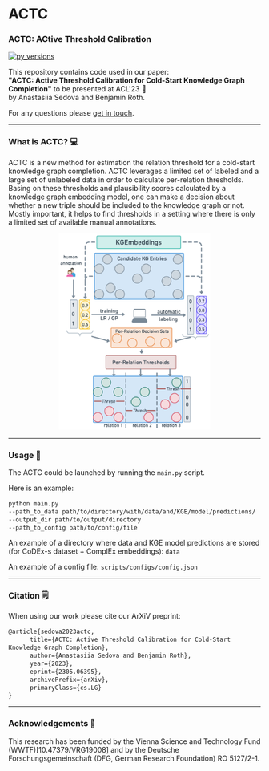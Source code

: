 # ACTC
### ACTC: ACtive Threshold Calibration

[![py\_versions](https://img.shields.io/badge/python-3.7%2B-blue)](https://pypi.org/pypi/cleanlab/)

This repository contains code used in our paper: </br>
**"ACTC: Active Threshold Calibration for Cold-Start Knowledge Graph Completion"**
to be presented at ACL'23 🚀 </br>
by Anastasiia Sedova and Benjamin Roth.

For any questions please [get in touch](mailto:anastasiia.sedova@univie.ac.at).

---

### What is ACTC? 💻

ACTC is a new method for estimation the relation threshold for a cold-start knowledge graph completion.
ACTC leverages a limited set of labeled and a large set of unlabeled data in order to calculate per-relation thresholds.
Basing on these thresholds and plausibility scores calculated by a knowledge graph embedding model, one 
can make a decision about whether a new triple should be included to the knowledge graph or not.
Mostly important, it helps to find thresholds in a setting where there is only a limited set of available manual 
annotations.

<p align="center">
  <img src="img.png" alt="ACTC" width="60%" height="60%">
</p>

---

### Usage 🚀

The ACTC could be launched by running the `main.py` script. 

Here is an example:

```
python main.py 
--path_to_data path/to/directory/with/data/and/KGE/model/predictions/
--output_dir path/to/output/directory 
--path_to_config path/to/config/file
```
An example of a directory where data and KGE model predictions are stored (for CoDEx-s dataset + ComplEx embeddings): `data`

An example of a config file: `scripts/configs/config.json`

---
### Citation 🗒️

When using our work please cite our ArXiV preprint: 

```
@article{sedova2023actc,
      title={ACTC: Active Threshold Calibration for Cold-Start Knowledge Graph Completion}, 
      author={Anastasiia Sedova and Benjamin Roth},
      year={2023},
      eprint={2305.06395},
      archivePrefix={arXiv},
      primaryClass={cs.LG}
}
```
---
### Acknowledgements 💎

This research has been funded by the Vienna Science and Technology Fund (WWTF)[10.47379/VRG19008] and by the Deutsche Forschungsgemeinschaft (DFG, German Research Foundation) RO 5127/2-1.

